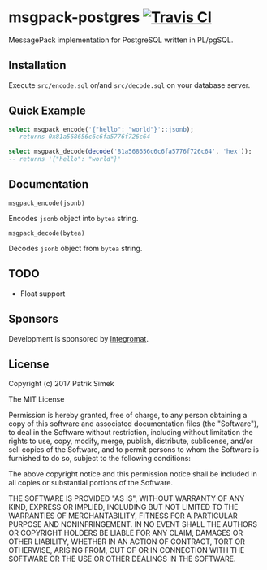 # msgpack-postgres [![Travis CI][travis-image]][travis-url]

MessagePack implementation for PostgreSQL written in PL/pgSQL.

## Installation

Execute `src/encode.sql` or/and `src/decode.sql` on your database server.

## Quick Example

```sql
select msgpack_encode('{"hello": "world"}'::jsonb);
-- returns 0x81a568656c6c6fa5776f726c64

select msgpack_decode(decode('81a568656c6c6fa5776f726c64', 'hex'));
-- returns '{"hello": "world"}'
```

## Documentation

`msgpack_encode(jsonb)`

Encodes `jsonb` object into `bytea` string.

`msgpack_decode(bytea)`

Decodes `jsonb` object from `bytea` string.

## TODO

- Float support

## Sponsors

Development is sponsored by [Integromat](https://www.integromat.com/en/integrations/postgres).

## License

Copyright (c) 2017 Patrik Simek

The MIT License

Permission is hereby granted, free of charge, to any person obtaining a copy of this software and associated documentation files (the "Software"), to deal in the Software without restriction, including without limitation the rights to use, copy, modify, merge, publish, distribute, sublicense, and/or sell copies of the Software, and to permit persons to whom the Software is furnished to do so, subject to the following conditions:

The above copyright notice and this permission notice shall be included in all copies or substantial portions of the Software.

THE SOFTWARE IS PROVIDED "AS IS", WITHOUT WARRANTY OF ANY KIND, EXPRESS OR IMPLIED, INCLUDING BUT NOT LIMITED TO THE WARRANTIES OF MERCHANTABILITY, FITNESS FOR A PARTICULAR PURPOSE AND NONINFRINGEMENT. IN NO EVENT SHALL THE AUTHORS OR COPYRIGHT HOLDERS BE LIABLE FOR ANY CLAIM, DAMAGES OR OTHER LIABILITY, WHETHER IN AN ACTION OF CONTRACT, TORT OR OTHERWISE, ARISING FROM, OUT OF OR IN CONNECTION WITH THE SOFTWARE OR THE USE OR OTHER DEALINGS IN THE SOFTWARE.

[travis-image]: https://img.shields.io/travis/patriksimek/msgpack-postgres/master.svg?style=flat-square&label=unit
[travis-url]: https://travis-ci.org/patriksimek/msgpack-postgres

